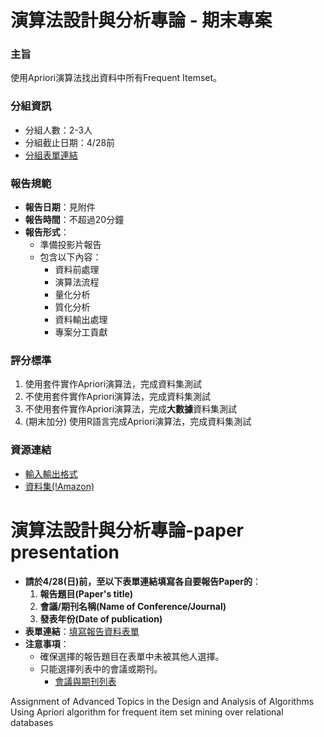# 演算法設計與分析專論 - 期末專案

### 主旨
使用Apriori演算法找出資料中所有Frequent Itemset。

### 分組資訊
- 分組人數：2-3人
- 分組截止日期：4/28前
- [分組表單連結](https://docs.google.com/spreadsheets/d/10T3EstBzMT_0X-2Yda3Z472SkR6nfg-g2KTn9Csh6HU/edit?usp=sharing)

### 報告規範
- **報告日期**：見附件
- **報告時間**：不超過20分鐘
- **報告形式**：
  - 準備投影片報告
  - 包含以下內容：
    - 資料前處理
    - 演算法流程
    - 量化分析
    - 質化分析
    - 資料輸出處理
    - 專案分工貢獻

### 評分標準
1. 使用套件實作Apriori演算法，完成資料集測試
2. 不使用套件實作Apriori演算法，完成資料集測試
3. 不使用套件實作Apriori演算法，完成**大數據**資料集測試
4. (期末加分) 使用R語言完成Apriori演算法，完成資料集測試

### 資源連結
- [輸入輸出格式](https://hackmd.io/@SQUP2IU9QOyYSTWt7YhgUw/BkCEs9J-A)
- [資料集(!Amazon)](https://drive.google.com/drive/folders/1CZAz9yGaN6tZwzFJYjc3l5iPqWccJBF7?usp=drive_link)


# 演算法設計與分析專論-paper presentation
- **請於4/28(日)前，至以下表單連結填寫各自要報告Paper的**：
  1. **報告題目(Paper's title)**
  2. **會議/期刊名稱(Name of Conference/Journal)**
  3. **發表年份(Date of publication)**
- **表單連結**：[填寫報告資料表單](https://docs.google.com/spreadsheets/d/10T3EstBzMT_0X-2Yda3Z472SkR6nfg-g2KTn9Csh6HU/edit?usp=sharing)
- **注意事項**：
  - 確保選擇的報告題目在表單中未被其他人選擇。
  - 只能選擇列表中的會議或期刊。
    - [會議與期刊列表](https://drive.google.com/drive/folders/1hiG46BNOXV7wR8AZvvr-9nYpvD_Cypwn?usp=sharing)


Assignment of Advanced Topics in the Design and Analysis of Algorithms 
Using Apriori algorithm for frequent item set mining over relational databases
